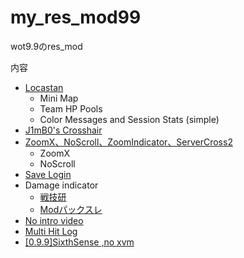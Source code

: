 # my_res_mod99

wot9.9のres_mod

内容

- [Locastan](http://www.locastan.com/products.htm)
     - Mini Map
     - Team HP Pools
     - Color Messages and Session Stats (simple)
- [J1mB0's Crosshair](http://forum.worldoftanks.eu/index.php?/topic/56831-099-j1mb0s-crosshair-mod-099-613-j1mb0s-xvm-config/)
- [ZoomX、NoScroll、ZoomIndicator、ServerCross2](http://forum.worldoftanks.ru/index.php?/topic/644719-/)
    - ZoomX
    - NoScroll
- [Save Login](http://forum.worldoftanks.asia/index.php?/topic/20548-gamers-mod-pack-for-97/)
- Damage indicator
     - [戦技研](http://www51.atwiki.jp/wot_sengiken/pages/190.html)
     - [Modパックスレ](https://www.mediafire.com/folder/24jyy62actj2k//wot_mod) 
- [No intro video](http://wot-shot.com/no_intro_video/)
- [Multi Hit Log](http://forum.worldoftanks.eu/index.php?/topic/413607-0981-multi-hit-log-v23-hitlog-inbattle-wn8-damage-log-no-xvm-required/)
- [[0.9.9]SixthSense ,no xvm](http://forum.worldoftanks.eu/index.php?/topic/358159-099sixthsense-no-xvm/)
